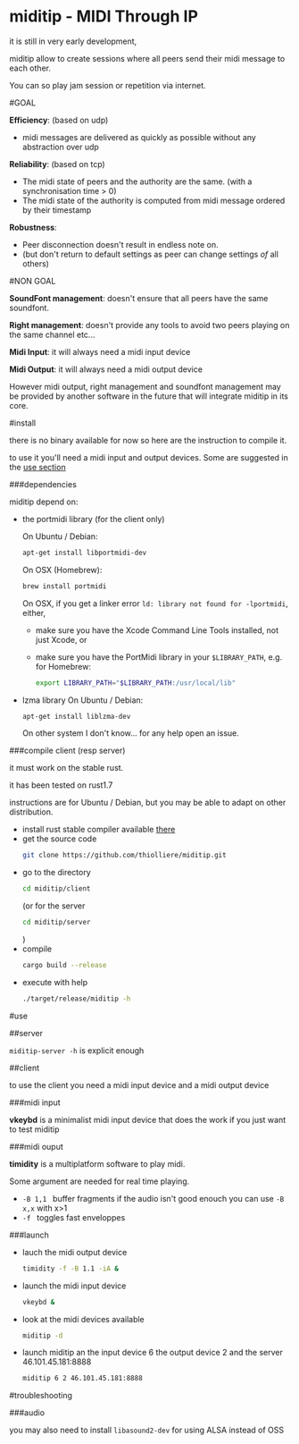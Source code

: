 # miditip - MIDI Through IP

it is still in very early development,

miditip allow to create sessions where all peers
send their midi message to each other.

You can so play jam session or repetition via internet.

#GOAL

**Efficiency**: (based on udp)
 * midi messages are delivered as quickly as possible without any abstraction over udp

**Reliability**: (based on tcp)
 * The midi state of peers and the authority are the same. (with a synchronisation time > 0)
 * The midi state of the authority is computed from midi message ordered by their timestamp

**Robustness**:
 * Peer disconnection doesn't result in endless note on.
 * (but don't return to default settings as peer can change settings _of_ all others)

#NON GOAL

**SoundFont management**: doesn't ensure that all peers have the same soundfont.

**Right management**: doesn't provide any tools to avoid two peers playing on the same channel etc...

**Midi Input**: it will always need a midi input device

**Midi Output**: it will always need a midi output device

However midi output, right management and soundfont
management may be provided by another software in
the future that will integrate miditip in its core.

#install

there is no binary available for now so here are the instruction to compile it.

to use it you'll need a midi input and output devices. Some are suggested in the [use section](#use)

###dependencies

miditip depend on:
* the portmidi library (for the client only)

  On Ubuntu / Debian:
  ```sh
  apt-get install libportmidi-dev
  ```

  On OSX (Homebrew):
  ```sh
  brew install portmidi
  ```
  On OSX, if you get a linker error `ld: library not found for -lportmidi`, either,
   - make sure you have the Xcode Command Line Tools installed, not just Xcode, or
   - make sure you have the PortMidi library in your `$LIBRARY_PATH`, e.g. for Homebrew:

     ```sh
     export LIBRARY_PATH="$LIBRARY_PATH:/usr/local/lib"
     ```
* lzma library
  On Ubuntu / Debian:
  ```sh
  apt-get install liblzma-dev
  ```

  On other system I don't know... for any help open an issue.

###compile client (resp server)

it must work on the stable rust.

it has been tested on rust1.7

instructions are for Ubuntu / Debian, but you may be able to adapt on other distribution.

* install rust stable compiler available [there](https://www.rust-lang.org/downloads.html)
* get the source code
  ```sh
  git clone https://github.com/thiolliere/miditip.git
  ```
* go to the directory
  ```sh
  cd miditip/client
  ```
  (or for the server
  ```sh
  cd miditip/server
  ```
  )
* compile
  ```sh
  cargo build --release
  ```
* execute with help
  ```sh
  ./target/release/miditip -h
  ```

#use

##server

`miditip-server -h` is explicit enough

##client

to use the client you need a midi input device and a midi output device

###midi input

**vkeybd** is a minimalist midi input device that does the work if you just want to test miditip

###midi ouput

**timidity** is a multiplatform software to play midi.

Some argument are needed for real time playing.
* `-B 1,1 ` buffer fragments if the audio isn't good enouch you can use `-B x,x` with x>1
* `-f ` toggles fast enveloppes

###launch

* lauch the midi output device
  ```sh
  timidity -f -B 1.1 -iA &
  ```
* launch the midi input device
  ```sh
  vkeybd &
  ```
* look at the midi devices available
  ```sh
  miditip -d
  ```
* launch miditip an the input device 6 the output device 2 and the server 46.101.45.181:8888
  ```sh
  miditip 6 2 46.101.45.181:8888
  ```

#troubleshooting

###audio

you may also need to install `libasound2-dev` for using ALSA instead of OSS

